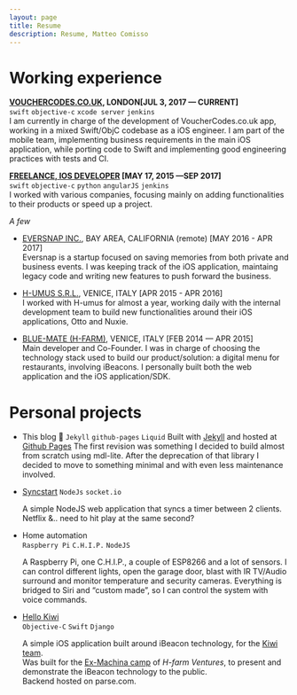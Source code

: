 ```yaml
---
layout: page
title: Resume
description: Resume, Matteo Comisso
---
```


# Working experience

**[VOUCHERCODES.CO.UK](https://vouchercodes.co.uk), LONDON[JUL 3, 2017 — CURRENT]**  
`swift` `objective-c` `xcode server` `jenkins`   
I am currently in charge of the development of VoucherCodes.co.uk app, working in a mixed Swift/ObjC codebase as a iOS engineer. I am part of the mobile team, implementing business requirements in the main iOS application, while porting code to Swift and implementing good engineering practices with tests and CI.

**[FREELANCE, IOS DEVELOPER]() [MAY 17, 2015 —SEP 2017]**  
`swift` `objective-c` `python` `angularJS` `jenkins`   
I worked with various companies, focusing mainly on adding functionalities to their products or speed up a project. 

_A few_

- [EVERSNAP INC.](https://eversnappro.com), BAY AREA, CALIFORNIA (remote) [MAY 2016 - APR 2017]  
Eversnap is a startup focused on saving memories from both private and business events. I was keeping track of the iOS application, maintaing legacy code and writing new features to push forward the business.

- [H-UMUS S.R.L.](http://h-umus.it), VENICE, ITALY [APR 2015 - APR 2016]  
I worked with H-umus for almost a year, working daily with the internal development team to build new functionalities around their iOS applications, Otto and Nuxie.

- [BLUE-MATE (H-FARM)](http://h-farm.com), VENICE, ITALY [FEB 2014 — APR 2015]  
Main developer and Co-Founder. I was in charge of choosing the technology stack used to build our product/solution: a digital menu for restaurants, involving iBeacons. I personally built both the web application and the iOS application/SDK.

# Personal projects

- This blog :tada:
  `Jekyll` `github-pages` `Liquid`
  Built with [Jekyll](http://jekyllrb.com/) and hosted at [Github Pages](https://pages.github.com/)
  The first revision was something I decided to build almost from scratch using mdl-lite. After the deprecation of that library I decided to move to something minimal and with even less maintenance involved.

- [Syncstart](http://syncstart.herokuapp.com)
  `NodeJs` `socket.io`

  A simple NodeJS web application that syncs a timer between 2 clients.  
  Netflix &.. need to hit play at the same second?

- Home automation  
  `Raspberry Pi` `C.H.I.P.` `NodeJS`

  A Raspberry Pi, one C.H.I.P., a couple of ESP8266 and a lot of sensors. I can control different lights, open the garage door, blast with IR TV/Audio surround and monitor temperature and security cameras. Everything is bridged to Siri and “custom made”, so I can control the system with voice commands.

- [Hello Kiwi](https://github.com/mcomisso/hellokiwi)  
  `Objective-C` `Swift` `Django`

  A simple iOS application built around iBeacon technology, for the [Kiwi team](http://exmachina.porscheitalia.com/ita/team-scheda/kiwi-1).  
  Was built for the [Ex-Machina camp](http://www.h-farm.com/porsche-italia-lancia-il-progetto-ex-machina/) of _H-farm Ventures_, to present and demonstrate the iBeacon technology to the public.  
  Backend hosted on parse.com.